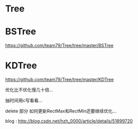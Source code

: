 # Tree


# BSTree
https://github.com/team79/Tree/tree/master/BSTree

# KDTree
https://github.com/team79/Tree/tree/master/KDTree

优化比不优化慢几十倍...

抽时间用c写看看...

delete 部分 如何更新RectMax和RectMin还要继续优化...

blog : http://blog.csdn.net/hzh_0000/article/details/51899720
